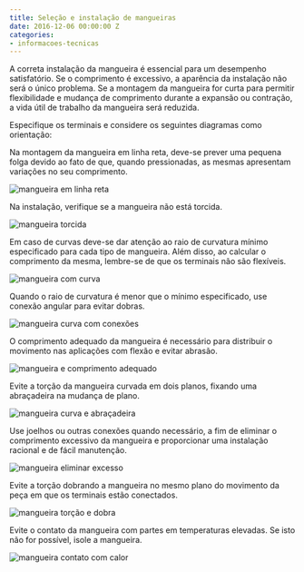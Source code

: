 ```yaml
---
title: Seleção e instalação de mangueiras
date: 2016-12-06 00:00:00 Z
categories:
- informacoes-tecnicas
---
```


A correta instalação da mangueira é essencial para um desempenho satisfatório. Se o comprimento é excessivo, a aparência da instalação não será o único problema. Se a montagem da mangueira for curta para permitir flexibilidade e mudança de comprimento durante a expansão ou contração, a vida útil de trabalho da mangueira será reduzida.

Especifique os terminais e considere os seguintes diagramas como orientação:

<div data-grid="center spacing" class="wrapper container hero white">
    <div data-cell="1of3">
        <p>Na montagem da mangueira em linha reta, deve-se prever uma pequena folga devido ao fato de que, quando pressionadas, as mesmas apresentam variações no seu comprimento.</p>
    </div>
    <div data-cell="1of3"><img src="{{ site.baseurl }}/img/posts/selecao-instalacao-mangueiras.gif" alt="mangueira em linha reta"></div>
</div>

<div data-grid="center spacing" class="wrapper container hero white">
    <div data-cell="1of3">
        <p>Na instalação, verifique se a mangueira não está torcida.</p>
    </div>
    <div data-cell="1of3"><img src="{{ site.baseurl }}/img/posts/selecao-instalacao-mangueiras(2).gif" alt="mangueira torcida"></div>
</div>

<div data-grid="center spacing" class="wrapper container hero white">
    <div data-cell="1of3">
        <p>Em caso de curvas deve-se dar atenção ao raio de curvatura mínimo especificado para cada tipo de mangueira. Além disso, ao calcular o comprimento da mesma, lembre-se de que os terminais não são flexíveis.</p>
    </div>
    <div data-cell="1of3"><img src="{{ site.baseurl }}/img/posts/selecao-instalacao-mangueiras(3).gif" alt="mangueira com curva"></div>
</div>

<div data-grid="center spacing" class="wrapper container hero white">
    <div data-cell="1of3">
        <p>Quando o raio de curvatura é menor que o mínimo especificado, use conexão angular para evitar dobras.</p>
    </div>
    <div data-cell="1of3"><img src="{{ site.baseurl }}/img/posts/selecao-instalacao-mangueiras(4).gif" alt="mangueira curva com conexões"></div>
</div>

<div data-grid="center spacing" class="wrapper container hero white">
    <div data-cell="1of3">
        <p>O comprimento adequado da mangueira é necessário para distribuir o movimento nas aplicações com flexão e evitar abrasão.</p>
    </div>
    <div data-cell="1of3"><img src="{{ site.baseurl }}/img/posts/selecao-instalacao-mangueiras(5).gif" alt="mangueira e comprimento adequado"></div>
</div>

<div data-grid="center spacing" class="wrapper container hero white">
    <div data-cell="1of3">
        <p>Evite a torção da mangueira curvada em dois planos, fixando uma abraçadeira na mudança de plano.</p>
    </div>
    <div data-cell="1of3"><img src="{{ site.baseurl }}/img/posts/selecao-instalacao-mangueiras(6).gif" alt="mangueira curva e abraçadeira"></div>
</div>

<div data-grid="center spacing" class="wrapper container hero white">
    <div data-cell="1of3">
        <p>Use joelhos ou outras conexões quando necessário, a fim de eliminar o comprimento excessivo da mangueira e proporcionar uma instalação racional e de fácil manutenção.</p>
    </div>
    <div data-cell="1of3"><img src="{{ site.baseurl }}/img/posts/selecao-instalacao-mangueiras(7).gif" alt="mangueira eliminar excesso"></div>
</div>

<div data-grid="center spacing" class="wrapper container hero white">
    <div data-cell="1of3">
        <p>Evite a torção dobrando a mangueira no mesmo plano do movimento da peça em que os terminais estão conectados.</p>
    </div>
    <div data-cell="1of3"><img src="{{ site.baseurl }}/img/posts/selecao-instalacao-mangueiras(8).gif" alt="mangueira torção e dobra"></div>
</div>

<div data-grid="center spacing" class="wrapper container hero white">
    <div data-cell="1of3">
        <p>Evite o contato da mangueira com partes em temperaturas elevadas. Se isto não for possível, isole a mangueira.</p>
    </div>
    <div data-cell="1of3"><img src="{{ site.baseurl }}/img/posts/selecao-instalacao-mangueiras(9).gif" alt="mangueira contato com calor"></div>
</div>
